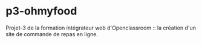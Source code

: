 # p3-ohmyfood
Projet-3 de la formation intégrateur web d'Openclassroom :: la création d'un site de commande de repas en ligne.
